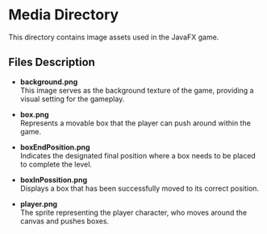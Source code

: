# Media Directory

This directory contains image assets used in the JavaFX game.

## Files Description

- **background.png**  
  This image serves as the background texture of the game, providing a visual setting for the gameplay.

- **box.png**  
  Represents a movable box that the player can push around within the game.

- **boxEndPosition.png**  
  Indicates the designated final position where a box needs to be placed to complete the level.

- **boxInPossition.png**  
  Displays a box that has been successfully moved to its correct position.

- **player.png**  
  The sprite representing the player character, who moves around the canvas and pushes boxes.

